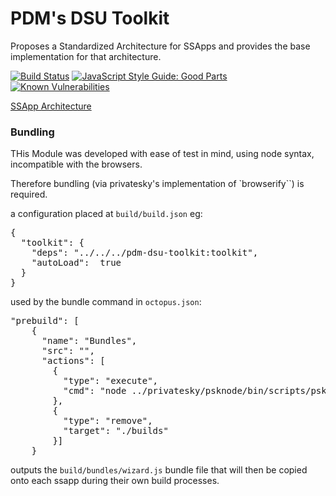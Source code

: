 # PDM's DSU Toolkit
Proposes a Standardized Architecture for SSApps and provides the base implementation for that architecture.

[![Build Status](https://travis-ci.org/{ORG-or-USERNAME}/{REPO-NAME}.png?branch=master)](https://travis-ci.org/{ORG-or-USERNAME}/{REPO-NAME})
[![JavaScript Style Guide: Good Parts](https://img.shields.io/badge/code%20style-goodparts-brightgreen.svg?style=flat)](https://github.com/dwyl/goodparts "JavaScript The Good Parts")
[![Known Vulnerabilities](https://snyk.io/test/github/dwyl/hapi-auth-jwt2/badge.svg?targetFile=package.json)](https://snyk.io/test/github/dwyl/hapi-auth-jwt2?targetFile=package.json)


[SSApp Architecture](resources/drawings/finishedGoodsTraceabilityDSUTypes-BaseSSAppArchitecture.png)

### Bundling
THis Module was developed with ease of test in mind, using node syntax, incompatible with the browsers.

Therefore bundling (via privatesky's implementation of `browserify``) is required.

a configuration placed at `build/build.json` eg:

<pre>
{
  "toolkit": {
    "deps": "../../../pdm-dsu-toolkit:toolkit",
    "autoLoad":  true
  }
}
</pre>

used by the bundle command in `octopus.json`:

<pre>
"prebuild": [
    {
      "name": "Bundles",
      "src": "",
      "actions": [
        {
          "type": "execute",
          "cmd": "node ../privatesky/psknode/bin/scripts/pskbuild.js --projectMap=./build/build.json  --prod=true --output=./build/bundles"
        },
        {
          "type": "remove",
          "target": "./builds"
        }]
    }
</pre>

outputs the `build/bundles/wizard.js` 
bundle file that will then be copied onto each ssapp during their own build processes.
